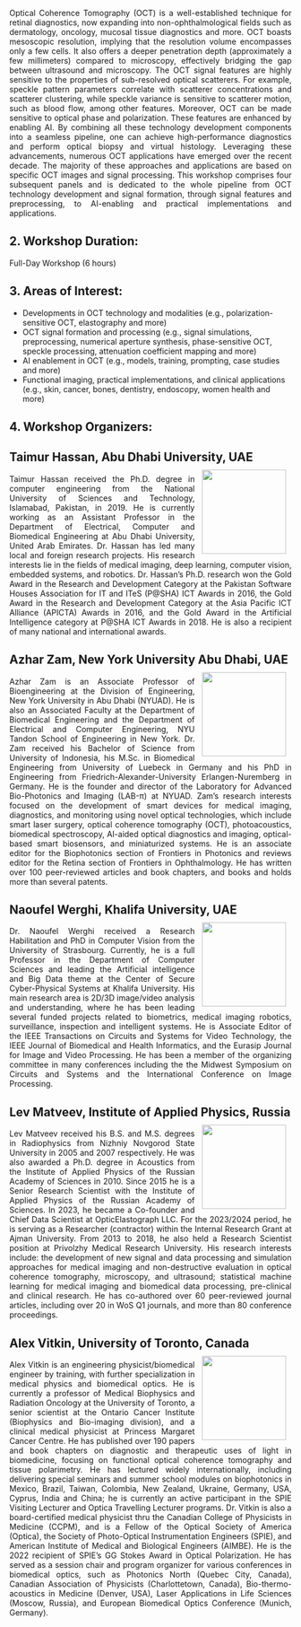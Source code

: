 <p align="justify">
Optical Coherence Tomography (OCT) is a well-established technique for retinal diagnostics, now expanding into non-ophthalmological fields such as dermatology, oncology, mucosal tissue diagnostics and more. OCT boasts mesoscopic resolution, implying that the resolution volume encompasses only a few cells. It also offers a deeper penetration depth (approximately a few millimeters) compared to microscopy, effectively bridging the gap between ultrasound and microscopy.
The OCT signal features are highly sensitive to the properties of sub-resolved optical scatterers. For example, speckle pattern parameters correlate with scatterer concentrations and scatterer clustering, while speckle variance is sensitive to scatterer motion, such as blood flow, among other features. Moreover, OCT can be made sensitive to optical phase and polarization. These features are enhanced by enabling AI.
By combining all these technology development components into a seamless pipeline, one can achieve high-performance diagnostics and perform optical biopsy and virtual histology. Leveraging these advancements, numerous OCT applications have emerged over the recent decade. The majority of these approaches and applications are based on specific OCT images and signal processing.
This workshop comprises four subsequent panels and is dedicated to the whole pipeline from OCT technology development and signal formation, through signal features and preprocessing, to AI-enabling and practical implementations and applications.
</p>

## 2. Workshop Duration:
Full-Day Workshop (6 hours)

## 3. Areas of Interest:

- Developments in OCT technology and modalities (e.g., polarization-sensitive OCT, elastography and more)
- OCT signal formation and processing (e.g., signal simulations, preprocessing, numerical aperture synthesis, phase-sensitive OCT, speckle processing, attenuation coefficient mapping and more)
- AI enablement in OCT (e.g., models, training, prompting, case studies and more)
- Functional imaging, practical implementations, and clinical applications (e.g., skin, cancer, bones, dentistry, endoscopy, women health and more)

## 4. Workshop Organizers:
<h2>
Taimur Hassan, Abu Dhabi University, UAE 
<img src="/octworkshop/images/taimur.png" align="right" style="padding: 10px 10px 10px 10px; height: 150px; width:150px;"/>
</h2>
<p align="justify">
Taimur Hassan received the Ph.D. degree in computer engineering from the National University of Sciences and Technology, Islamabad, Pakistan, in 2019. He is currently working as an Assistant Professor in the Department of Electrical, Computer and Biomedical Engineering at Abu Dhabi University, United Arab Emirates. Dr. Hassan has led many local and foreign research projects. His research interests lie in the fields of medical imaging, deep learning, computer vision, embedded systems, and robotics. Dr. Hassan’s Ph.D. research won the Gold Award in the Research and Development Category at the Pakistan Software Houses Association for IT and ITeS (P@SHA) ICT Awards in 2016, the Gold Award in the Research and Development Category at the Asia Pacific ICT Alliance (APICTA) Awards in 2016, and the Gold Award in the Artificial Intelligence category at P@SHA ICT Awards in 2018. He is also a recipient of many national and international awards.
</p>

<h2>
Azhar Zam, New York University Abu Dhabi, UAE 
<img src="/octworkshop/images/azhar.jpg" align="right" style="padding: 10px 10px 10px 10px; height: 150px; width:150px;"/>
</h2> <p align="justify">
Azhar Zam is an Associate Professor of Bioengineering at the Division of Engineering, New York University in Abu Dhabi (NYUAD). He is also an Associated Faculty at the Department of Biomedical Engineering and the Department of Electrical and Computer Engineering, NYU Tandon School of Engineering in New York. Dr. Zam received his Bachelor of Science from University of Indonesia, his M.Sc. in Biomedical Engineering from University of Luebeck in Germany and his PhD in Engineering from Friedrich-Alexander-University Erlangen-Nuremberg in Germany. He is the founder and director of the Laboratory for Advanced Bio-Photonics and Imaging (LAB-π) at NYUAD. Zam’s research interests focused on the development of smart devices for medical imaging, diagnostics, and monitoring using novel optical technologies, which include smart laser surgery, optical coherence tomography (OCT), photoacoustics, biomedical spectroscopy, AI-aided optical diagnostics and imaging, optical-based smart biosensors, and miniaturized systems. He is an associate editor for the Biophotonics section of Frontiers in Photonics and reviews editor for the Retina section of Frontiers in Ophthalmology. He has written over 100 peer-reviewed articles and book chapters, and books and holds more than several patents.
</p>

<h2>
Naoufel Werghi, Khalifa University, UAE 
<img src="/octworkshop/images/naoufel.png" align="right" style="padding: 10px 10px 10px 10px; height: 150px; width:150px;"/>
</h2> <p align="justify">
Dr. Naoufel Werghi received a Research Habilitation and PhD in Computer Vision from the University of Strasbourg. Currently, he is a full Professor in the Department of Computer Sciences and leading the Artificial intelligence and Big Data theme at the Center of Secure Cyber-Physical Systems at Khalifa University. His main research area is 2D/3D image/video analysis and understanding, where he has been leading several funded projects related to biometrics, medical imaging robotics, surveillance, inspection and intelligent systems. He is Associate Editor of the IEEE Transactions on Circuits and Systems for Video Technology, the IEEE Journal of Biomedical and Health Informatics, and the Eurasip  Journal for Image and Video Processing. He has been a member of the organizing committee in many conferences including the the Midwest Symposium on Circuits and Systems and the International Conference on Image Processing.
</p>

<h2>
Lev Matveev, Institute of Applied Physics, Russia 
<img src="/octworkshop/images/lev.jpg" align="right" style="padding: 10px 10px 10px 10px; height: 150px; width:150px;"/>
</h2> <p align="justify">
Lev Matveev received his B.S. and M.S. degrees in Radiophysics from Nizhniy Novgorod State University in 2005 and 2007 respectively. He was also awarded a Ph.D. degree in Acoustics from the Institute of Applied Physics of the Russian Academy of Sciences in 2010. Since 2015 he is a Senior Research Scientist with the Institute of Applied Physics of the Russian Academy of Sciences. In 2023, he became a Co-founder and Chief Data Scientist at OpticElastograph LLC. For the 2023/2024 period, he is serving as a Researcher (contractor) within the Internal Research Grant at Ajman University. From 2013 to 2018, he also held a Research Scientist position at Privolzhy Medical Research University. His research interests include: the development of new signal and data processing and simulation approaches for medical imaging and non-destructive evaluation in optical coherence tomography, microscopy, and ultrasound; statistical machine learning for medical imaging and biomedical data processing, pre-clinical and clinical research. He has co-authored over 60 peer-reviewed journal articles, including over 20 in WoS Q1 journals, and more than 80 conference proceedings. </p>

<h2>
Alex Vitkin, University of Toronto, Canada 
<img src="/octworkshop/images/alex.jpg" align="right" style="padding: 10px 10px 10px 10px; height: 150px; width:150px;"/>
</h2> <p align="justify">
Alex Vitkin is an engineering physicist/biomedical engineer by training, with further specialization in medical physics and biomedical optics.  He is currently a professor of Medical Biophysics and Radiation Oncology at the University of Toronto, a senior scientist at the Ontario Cancer Institute (Biophysics and Bio-imaging division), and a clinical medical physicist at Princess Margaret Cancer Centre.  He has published over 190 papers and book chapters on diagnostic and therapeutic uses of light in biomedicine, focusing on functional optical coherence tomography and tissue polarimetry.  He has lectured widely internationally, including delivering special seminars and summer school modules on biophotonics in Mexico, Brazil, Taiwan, Colombia, New Zealand, Ukraine, Germany, USA, Cyprus, India and China; he is currently an active participant in the SPIE Visiting Lecturer and Optica Travelling Lecturer programs.  Dr. Vitkin is also a board-certified medical physicist thru the Canadian College of Physicists in Medicine (CCPM), and is a Fellow of the Optical Society of America (Optica), the Society of Photo-Optical Instrumentation Engineers (SPIE), and American Institute of Medical and Biological Engineers (AIMBE).  He is the 2022 recipient of SPIE’s GG Stokes Award in Optical Polarization. He has served as a session chair and program organizer for various conferences in biomedical optics, such as Photonics North (Quebec City, Canada), Canadian Association of Physicists (Charlottetown, Canada), Bio-thermo-acoustics in Medicine (Denver, USA), Laser Applications in Life Sciences (Moscow, Russia), and European Biomedical Optics Conference (Munich, Germany). </p>
